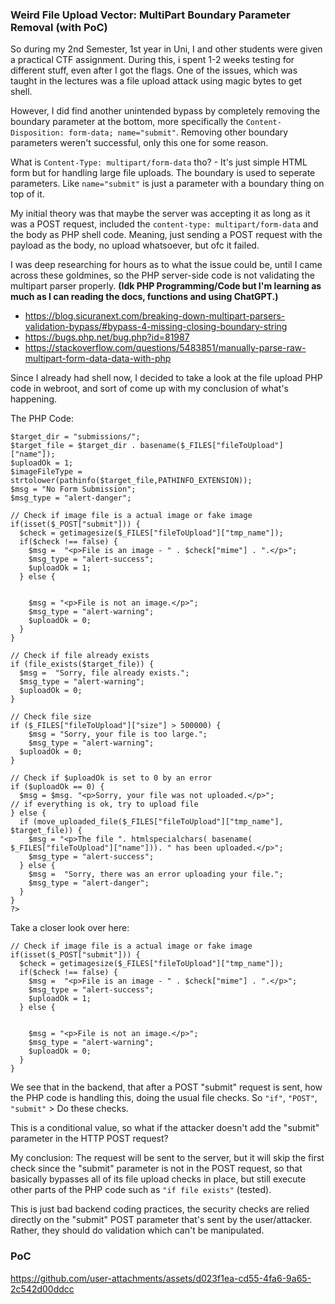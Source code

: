 ### Weird File Upload Vector: MultiPart Boundary Parameter Removal (with PoC)

So during my 2nd Semester, 1st year in Uni, I and other students were given a practical CTF assignment. During this, i spent 1-2 weeks testing for different stuff, even after I got the flags.
One of the issues, which was taught in the lectures was a file upload attack using magic bytes to get shell.

However, I did find another unintended bypass by completely removing the boundary parameter at the bottom, more specifically the ```Content-Disposition: form-data; name="submit"```.
Removing other boundary parameters weren't successful, only this one for some reason.

What is ```Content-Type: multipart/form-data``` tho? - It's just simple HTML form but for handling large file uploads. The boundary is used to seperate parameters.
Like ```name="submit"``` is just a parameter with a boundary thing on top of it. 

My initial theory was that maybe the server was accepting it as long as it was a POST request, included the ```content-type: multipart/form-data``` and the body as PHP shell code.
Meaning, just sending a POST request with the payload as the body, no upload whatsoever, but ofc it failed. 

I was deep researching for hours as to what the issue could be, until I came across these goldmines, so the PHP server-side code is not validating the multipart parser properly.
**(Idk PHP Programming/Code but I'm learning as much as I can reading the docs, functions and using ChatGPT.)**

- https://blog.sicuranext.com/breaking-down-multipart-parsers-validation-bypass/#bypass-4-missing-closing-boundary-string
- https://bugs.php.net/bug.php?id=81987
- https://stackoverflow.com/questions/5483851/manually-parse-raw-multipart-form-data-data-with-php

Since I already had shell now, I decided to take a look at the file upload PHP code in webroot, and sort of come up with my conclusion of what's happening.

The PHP Code:

```<?php
$target_dir = "submissions/";
$target_file = $target_dir . basename($_FILES["fileToUpload"]["name"]);
$uploadOk = 1;
$imageFileType = strtolower(pathinfo($target_file,PATHINFO_EXTENSION));
$msg = "No Form Submission";
$msg_type = "alert-danger";

// Check if image file is a actual image or fake image
if(isset($_POST["submit"])) {
  $check = getimagesize($_FILES["fileToUpload"]["tmp_name"]);
  if($check !== false) {
    $msg =  "<p>File is an image - " . $check["mime"] . ".</p>";
    $msg_type = "alert-success";
    $uploadOk = 1;
  } else {


    $msg = "<p>File is not an image.</p>";
    $msg_type = "alert-warning";
    $uploadOk = 0;
  }
}

// Check if file already exists
if (file_exists($target_file)) {
  $msg =  "Sorry, file already exists.";
  $msg_type = "alert-warning";
  $uploadOk = 0;
}

// Check file size
if ($_FILES["fileToUpload"]["size"] > 500000) {
    $msg = "Sorry, your file is too large.";
    $msg_type = "alert-warning";
  $uploadOk = 0;
}

// Check if $uploadOk is set to 0 by an error
if ($uploadOk == 0) {
  $msg = $msg. "<p>Sorry, your file was not uploaded.</p>";
// if everything is ok, try to upload file
} else {
  if (move_uploaded_file($_FILES["fileToUpload"]["tmp_name"], $target_file)) {
    $msg = "<p>The file ". htmlspecialchars( basename( $_FILES["fileToUpload"]["name"])). " has been uploaded.</p>";
    $msg_type = "alert-success";
  } else {
    $msg =  "Sorry, there was an error uploading your file.";
    $msg_type = "alert-danger";
  }
}
?>
```

Take a closer look over here:
```
// Check if image file is a actual image or fake image
if(isset($_POST["submit"])) {
  $check = getimagesize($_FILES["fileToUpload"]["tmp_name"]);
  if($check !== false) {
    $msg =  "<p>File is an image - " . $check["mime"] . ".</p>";
    $msg_type = "alert-success";
    $uploadOk = 1;
  } else {


    $msg = "<p>File is not an image.</p>";
    $msg_type = "alert-warning";
    $uploadOk = 0;
  }
}
```

We see that in the backend, that after a POST "submit" request is sent, how the PHP code is handling this, doing the usual file checks.
So ```"if"```, ```"POST"```, ```"submit"``` > Do these checks. 

This is a conditional value, so what if the attacker doesn't add the "submit" parameter in the HTTP POST request?

My conclusion:
The request will be sent to the server, but it will skip the first check since the "submit" parameter is not in the POST request, so that basically bypasses all of its file upload checks in place, but still execute other parts of the PHP code such as ```"if file exists"``` (tested).

This is just bad backend coding practices, the security checks are relied directly on the "submit" POST parameter that's sent by the user/attacker.
Rather, they should do validation which can't be manipulated.

### PoC
https://github.com/user-attachments/assets/d023f1ea-cd55-4fa6-9a65-2c542d00ddcc


